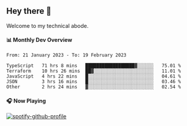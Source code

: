 ## Hey there 👋

Welcome to my technical abode.

#### 📊 Monthly Dev Overview
<!--START_SECTION:waka-->

```text
From: 21 January 2023 - To: 19 February 2023

TypeScript   71 hrs 8 mins   ██████████████████▓░░░░░░   75.01 %
Terraform    10 hrs 26 mins  ██▓░░░░░░░░░░░░░░░░░░░░░░   11.01 %
JavaScript   4 hrs 22 mins   █░░░░░░░░░░░░░░░░░░░░░░░░   04.61 %
JSON         3 hrs 16 mins   █░░░░░░░░░░░░░░░░░░░░░░░░   03.46 %
Other        2 hrs 24 mins   ▓░░░░░░░░░░░░░░░░░░░░░░░░   02.54 %
```

<!--END_SECTION:waka-->

#### 🎧 Now Playing

[![spotify-github-profile](https://spotify-github-profile.vercel.app/api/view?uid=james2mid&cover_image=true&theme=natemoo-re)](https://open.spotify.com/user/james2mid?si=2b3baf2b09cb499e)
